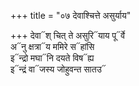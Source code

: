 +++
title = "०७ देवाश्चित्ते असुर्याय"

+++
देवा᳓श् चित् ते असुरि᳓याय पू᳓र्वे  
अ᳓नु क्षत्रा᳓य ममिरे स᳓हांसि  
इ᳓न्द्रो मघा᳓नि दयते विष᳓ह्य  
इ᳓न्द्रं वा᳓जस्य जोहुवन्त सातउ᳓